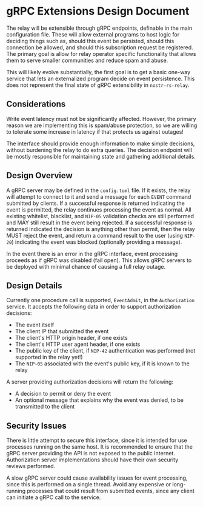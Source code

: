 # gRPC Extensions Design Document

The relay will be extensible through gRPC endpoints, definable in the
main configuration file.  These will allow external programs to host
logic for deciding things such as, should this event be persisted,
should this connection be allowed, and should this subscription
request be registered.  The primary goal is allow for relay operator
specific functionality that allows them to serve smaller communities
and reduce spam and abuse.

This will likely evolve substantially, the first goal is to get a
basic one-way service that lets an externalized program decide on
event persistence.  This does not represent the final state of gRPC
extensibility in `nostr-rs-relay`.

## Considerations

Write event latency must not be significantly affected.  However, the
primary reason we are implementing this is spam/abuse protection, so
we are willing to tolerate some increase in latency if that protects
us against outages!

The interface should provide enough information to make simple
decisions, without burdening the relay to do extra queries.  The
decision endpoint will be mostly responsible for maintaining state and
gathering additional details.

## Design Overview

A gRPC server may be defined in the `config.toml` file.  If it exists,
the relay will attempt to connect to it and send a message for each
`EVENT` command submitted by clients.  If a successful response is
returned indicating the event is permitted, the relay continues
processing the event as normal.  All existing whitelist, blacklist,
and `NIP-05` validation checks are still performed and MAY still
result in the event being rejected.  If a successful response is
returned indicated the decision is anything other than permit, then
the relay MUST reject the event, and return a command result to the
user (using `NIP-20`) indicating the event was blocked (optionally
providing a message).

In the event there is an error in the gRPC interface, event processing
proceeds as if gRPC was disabled (fail open).  This allows gRPC
servers to be deployed with minimal chance of causing a full relay
outage.

## Design Details

Currently one procedure call is supported, `EventAdmit`, in the
`Authorization` service.  It accepts the following data in order to
support authorization decisions:

- The event itself
- The client IP that submitted the event
- The client's HTTP origin header, if one exists
- The client's HTTP user agent header, if one exists
- The public key of the client, if `NIP-42` authentication was
  performed (not supported in the relay yet!)
- The `NIP-05` associated with the event's public key, if it is known
  to the relay

A server providing authorization decisions will return the following:

- A decision to permit or deny the event
- An optional message that explains why the event was denied, to be
  transmitted to the client

## Security Issues

There is little attempt to secure this interface, since it is intended
for use processes running on the same host.  It is recommended to
ensure that the gRPC server providing the API is not exposed to the
public Internet.  Authorization server implementations should have
their own security reviews performed.

A slow gRPC server could cause availability issues for event
processing, since this is performed on a single thread.  Avoid any
expensive or long-running processes that could result from submitted
events, since any client can initiate a gRPC call to the service.
